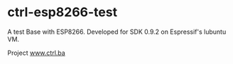 ctrl-esp8266-test
=================

A test Base with ESP8266. Developed for SDK 0.9.2 on Espressif's lubuntu VM.

Project www.ctrl.ba
